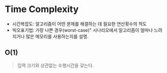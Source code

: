 # Time Complexity

* 시간복잡도: 알고리즘이 어떤 문제를 해결하는 데 필요한 연산횟수의 척도
* 빅오표기법: 가장 나쁜 경우(worst-case)" 시나리오에서 알고리즘이 얼마나 느려지거나 많은 메모리를 사용하는지를 설명.

## O(1) 

> 입력 크기와 상관없는 수행시간을 갖는다.
